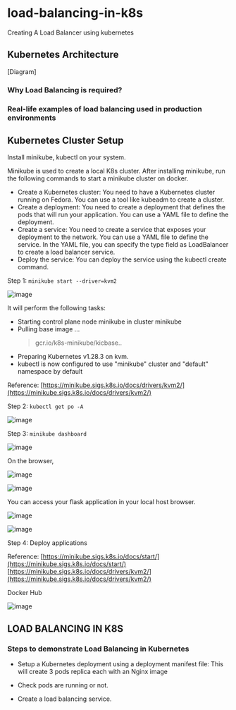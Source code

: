 # load-balancing-in-k8s
Creating A Load Balancer using kubernetes

## Kubernetes Architecture 
[Diagram]

### Why Load Balancing is required?




### Real-life examples of load balancing used in production environments


## Kubernetes Cluster Setup

Install minikube, kubectl on your system.

Minikube is used to create a local K8s cluster. After installing minikube, run the following commands to start a minikube cluster on docker.

- Create a Kubernetes cluster: You need to have a Kubernetes cluster running on Fedora. You can use a tool like kubeadm to create a cluster.
- Create a deployment: You need to create a deployment that defines the pods that will run your application. You can use a YAML file to define the deployment.
- Create a service: You need to create a service that exposes your deployment to the network. You can use a YAML file to define the service. In the YAML file, you can specify the type field as LoadBalancer to create a load balancer service.
- Deploy the service: You can deploy the service using the kubectl create command.

Step 1: `minikube start --driver=kvm2`

![image](https://github.com/chococandy63/load-balancing-in-k8s/assets/79960426/9c869cb2-00f3-4699-9429-2321303ba968)


It will perform the following tasks:
- Starting control plane node minikube in cluster minikube
- Pulling base image ...
    > gcr.io/k8s-minikube/kicbase..
- Preparing Kubernetes v1.28.3 on kvm.
- kubectl is now configured to use "minikube" cluster and "default" namespace by default

Reference: [https://minikube.sigs.k8s.io/docs/drivers/kvm2/](https://minikube.sigs.k8s.io/docs/drivers/kvm2/)


Step 2: `kubectl get po -A`

![image](https://github.com/chococandy63/load-balancing-in-k8s/assets/79960426/fcdd1ebd-b1eb-4dee-b318-a273d734396c)


Step 3: `minikube dashboard`

![image](https://github.com/chococandy63/load-balancing-in-k8s/assets/79960426/23136488-9549-430a-90d0-aee294faeb64)


On the browser, 

![image](https://github.com/chococandy63/load-balancing-in-k8s/assets/79960426/3d264138-b94a-4ee6-95f7-a1e8123eb65d)

![image](https://github.com/chococandy63/load-balancing-in-k8s/assets/79960426/16006291-ae24-433f-b665-1f4bbc840885)

You can access your flask application in your local host browser. 

![image](https://github.com/chococandy63/load-balancing-in-k8s/assets/79960426/615c62bc-4351-4886-9c8d-c4cafc071d6c)

![image](https://github.com/chococandy63/load-balancing-in-k8s/assets/79960426/1f779b43-755a-4050-be9c-46302215cdac)


Step 4: Deploy applications

Reference: [https://minikube.sigs.k8s.io/docs/start/](https://minikube.sigs.k8s.io/docs/start/)
[https://minikube.sigs.k8s.io/docs/drivers/kvm2/](https://minikube.sigs.k8s.io/docs/drivers/kvm2/)


Docker Hub

![image](https://github.com/chococandy63/load-balancing-in-k8s/assets/79960426/7a674a09-49f5-4da7-979c-d38739d02ea1)


## LOAD BALANCING IN K8S 

### Steps to demonstrate Load Balancing in Kubernetes

- Setup a Kubernetes deployment using a deployment manifest file: This will create 3 pods replica each with an Nginx image

- Check pods are running or not.

- Create a load balancing service.

